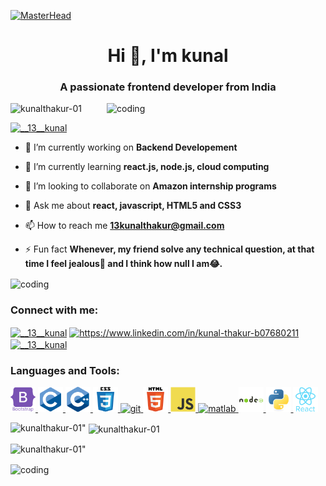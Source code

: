 [![MasterHead](https://www.picgifs.com/comment-gifs/w/welcome/picgifs-welcome-741555.gif)](http://kunalthakur-01.io)
<!-- <img align="center" width="500" alt="coding" src="https://www.picgifs.com/comment-gifs/w/welcome/picgifs-welcome-741555.gif"> -->
<h1 align="center">Hi 👋, I'm kunal</h1>
<h3 align="center">A passionate frontend developer from India</h3>
<img align="right" width="350" alt="coding" src="https://i.pinimg.com/originals/54/e3/7d/54e37d8074ebcde1d96c77d7b2a7f310.gif">

<p align="left"> <img src="https://komarev.com/ghpvc/?username=kunalthakur-01&label=Profile%20views&color=0e75b6&style=flat" alt="kunalthakur-01" /> </p>

<p align="left"> <a href="https://twitter.com/__13__kunal" target="blank"><img src="https://img.shields.io/twitter/follow/__13__kunal?logo=twitter&style=for-the-badge" alt="__13__kunal" /></a> </p>

- 🔭 I’m currently working on **Backend Developement**

- 🌱 I’m currently learning **react.js, node.js, cloud computing**

- 👯 I’m looking to collaborate on **Amazon internship programs**

- 💬 Ask me about **react, javascript, HTML5 and CSS3**

- 📫 How to reach me **13kunalthakur@gmail.com**

- ⚡ Fun fact **Whenever, my friend solve any technical question, at that time I feel jealous🤨 and I think how null I am😂.**

<img align="center" width="300" alt="coding" src="https://cdn.dribbble.com/users/3089141/screenshots/10144752/ezgif-2-8a59ae3e3cf9.gif">

<h3 align="left">Connect with me:</h3>
<p align="left">
<a href="https://twitter.com/__13__kunal" target="blank"><img align="center" src="https://raw.githubusercontent.com/rahuldkjain/github-profile-readme-generator/master/src/images/icons/Social/twitter.svg" alt="__13__kunal" height="30" width="40" /></a>
<a href="https://linkedin.com/in/https://www.linkedin.com/in/kunal-thakur-b07680211" target="blank"><img align="center" src="https://raw.githubusercontent.com/rahuldkjain/github-profile-readme-generator/master/src/images/icons/Social/linked-in-alt.svg" alt="https://www.linkedin.com/in/kunal-thakur-b07680211" height="30" width="40" /></a>
<a href="https://instagram.com/__13__kunal" target="blank"><img align="center" src="https://raw.githubusercontent.com/rahuldkjain/github-profile-readme-generator/master/src/images/icons/Social/instagram.svg" alt="__13__kunal" height="30" width="40" /></a>
</p>

<h3 align="left">Languages and Tools:</h3>
<p align="left"> <a href="https://getbootstrap.com" target="_blank" rel="noreferrer"> <img src="https://raw.githubusercontent.com/devicons/devicon/master/icons/bootstrap/bootstrap-plain-wordmark.svg" alt="bootstrap" width="40" height="40"/> </a> <a href="https://www.cprogramming.com/" target="_blank" rel="noreferrer"> <img src="https://raw.githubusercontent.com/devicons/devicon/master/icons/c/c-original.svg" alt="c" width="40" height="40"/> </a> <a href="https://www.w3schools.com/cpp/" target="_blank" rel="noreferrer"> <img src="https://raw.githubusercontent.com/devicons/devicon/master/icons/cplusplus/cplusplus-original.svg" alt="cplusplus" width="40" height="40"/> </a> <a href="https://www.w3schools.com/css/" target="_blank" rel="noreferrer"> <img src="https://raw.githubusercontent.com/devicons/devicon/master/icons/css3/css3-original-wordmark.svg" alt="css3" width="40" height="40"/> </a> <a href="https://git-scm.com/" target="_blank" rel="noreferrer"> <img src="https://www.vectorlogo.zone/logos/git-scm/git-scm-icon.svg" alt="git" width="40" height="40"/> </a> <a href="https://www.w3.org/html/" target="_blank" rel="noreferrer"> <img src="https://raw.githubusercontent.com/devicons/devicon/master/icons/html5/html5-original-wordmark.svg" alt="html5" width="40" height="40"/> </a> <a href="https://developer.mozilla.org/en-US/docs/Web/JavaScript" target="_blank" rel="noreferrer"> <img src="https://raw.githubusercontent.com/devicons/devicon/master/icons/javascript/javascript-original.svg" alt="javascript" width="40" height="40"/> </a> <a href="https://www.mathworks.com/" target="_blank" rel="noreferrer"> <img src="https://upload.wikimedia.org/wikipedia/commons/2/21/Matlab_Logo.png" alt="matlab" width="40" height="40"/> </a> <a href="https://nodejs.org" target="_blank" rel="noreferrer"> <img src="https://raw.githubusercontent.com/devicons/devicon/master/icons/nodejs/nodejs-original-wordmark.svg" alt="nodejs" width="40" height="40"/> </a> <a href="https://www.python.org" target="_blank" rel="noreferrer"> <img src="https://raw.githubusercontent.com/devicons/devicon/master/icons/python/python-original.svg" alt="python" width="40" height="40"/> </a> <a href="https://reactjs.org/" target="_blank" rel="noreferrer"> <img src="https://raw.githubusercontent.com/devicons/devicon/master/icons/react/react-original-wordmark.svg" alt="react" width="40" height="40"/> </a> </p>

<p><img align="left" src="https://github-readme-stats.vercel.app/api/top-langs?username=kunalthakur-01&show_icons=true&locale=en&layout=compact" alt=kunalthakur-01" /></p>

<p>&nbsp;<img align="center" src="https://github-readme-stats.vercel.app/api?username=kunalthakur-01&show_icons=true&locale=en" alt="kunalthakur-01" /></p>

<p><img align="center" src="https://github-readme-streak-stats.herokuapp.com/?user=kunalthakur-01&" alt=kunalthakur-01" /></p>

<img align="center" width="300" alt="coding" src="https://media.giphy.com/media/nGMnDqebzDcfm/giphy.gif">
